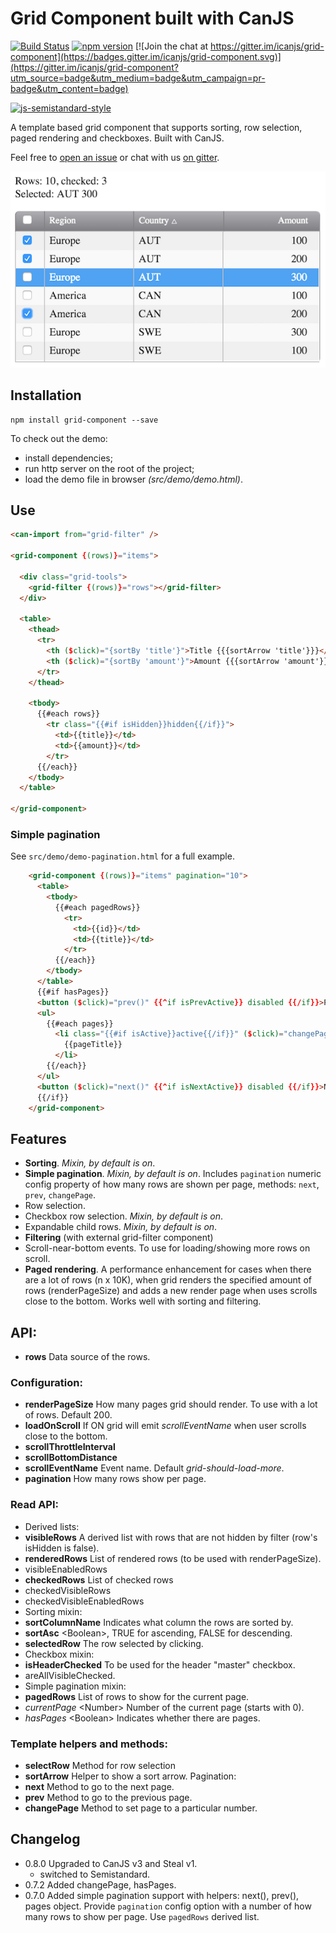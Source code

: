 # Grid Component built with CanJS

[![Build Status](https://travis-ci.org/icanjs/grid-component.svg?branch=master)](https://travis-ci.org/icanjs/grid-component)
[![npm version](https://badge.fury.io/js/grid-component.svg)](https://badge.fury.io/js/grid-component)
[![Join the chat at https://gitter.im/icanjs/grid-component](https://badges.gitter.im/icanjs/grid-component.svg)](https://gitter.im/icanjs/grid-component?utm_source=badge&utm_medium=badge&utm_campaign=pr-badge&utm_content=badge)

[![js-semistandard-style](https://cdn.rawgit.com/Flet/semistandard/master/badge.svg)](https://github.com/Flet/semistandard)


A template based grid component that supports sorting, row selection, paged rendering and checkboxes. Built with CanJS.

Feel free to [open an issue](https://github.com/icanjs/grid-component/issues) or chat with us [on gitter](https://gitter.im/icanjs/grid-component).

![Grid Demo](./assets/demo.png)

## Installation

```
npm install grid-component --save
```

To check out the demo:
- install dependencies;
- run http server on the root of the project;
- load the demo file in browser _(src/demo/demo.html)_.

## Use

```html
<can-import from="grid-filter" />

<grid-component {(rows)}="items">

  <div class="grid-tools">
    <grid-filter {(rows)}="rows"></grid-filter>
  </div>

  <table>
    <thead>
      <tr>
        <th ($click)="{sortBy 'title'}">Title {{{sortArrow 'title'}}}</th>
        <th ($click)="{sortBy 'amount'}">Amount {{{sortArrow 'amount'}}}</th>
      </tr>
    </thead>

    <tbody>
      {{#each rows}}
        <tr class="{{#if isHidden}}hidden{{/if}}">
          <td>{{title}}</td>
          <td>{{amount}}</td>
        </tr>
      {{/each}}
    </tbody>
  </table>

</grid-component>
```

### Simple pagination
See `src/demo/demo-pagination.html` for a full example.
```html
    <grid-component {(rows)}="items" pagination="10">
      <table>
        <tbody>
          {{#each pagedRows}}
            <tr>
              <td>{{id}}</td>
              <td>{{title}}</td>
            </tr>
          {{/each}}
        </tbody>
      </table>
      {{#if hasPages}}
      <button ($click)="prev()" {{^if isPrevActive}} disabled {{/if}}>Prev</button>
      <ul>
        {{#each pages}}
          <li class="{{#if isActive}}active{{/if}}" ($click)="changePage(pageNumber)">
            {{pageTitle}}
          </li>
        {{/each}}
      </ul>
      <button ($click)="next()" {{^if isNextActive}} disabled {{/if}}>Next</button>
      {{/if}}
    </grid-component>
```

## Features
- **Sorting**. *Mixin, by default is on*.
- **Simple pagination**. *Mixin, by default is on*. Includes `pagination` numeric config property of how many rows are shown per page, methods: `next`, `prev`, `changePage`.
- Row selection.
- Checkbox row selection. *Mixin, by default is on*.
- Expandable child rows. *Mixin, by default is on*.
- **Filtering** (with external grid-filter component)
- Scroll-near-bottom events. To use for loading/showing more rows on scroll.
- **Paged rendering**. A performance enhancement for cases when there are a lot of rows (n x 10K), when grid renders
the specified amount of rows (renderPageSize) and adds a new render page when uses scrolls close to the bottom.
Works well with sorting and filtering.

## API:
- **rows** Data source of the rows.

### Configuration:
- **renderPageSize** How many pages grid should render. To use with a lot of rows. Default 200.
- **loadOnScroll** If ON grid will emit _scrollEventName_ when user scrolls close to the bottom.
- **scrollThrottleInterval**
- **scrollBottomDistance**
- **scrollEventName** Event name. Default _grid-should-load-more_.
- **pagination** How many rows show per page.

### Read API:
- Derived lists:
 - **visibleRows** A derived list with rows that are not hidden by filter (row's isHidden is false).
 - **renderedRows** List of rendered rows (to be used with renderPageSize).
 - visibleEnabledRows
 - **checkedRows** List of checked rows
 - checkedVisibleRows
 - checkedVisibleEnabledRows
- Sorting mixin:
 - **sortColumnName** Indicates what column the rows are sorted by.
 - **sortAsc** &lt;Boolean&gt;, TRUE for ascending, FALSE for descending.
- **selectedRow** The row selected by clicking.
- Checkbox mixin:
 - **isHeaderChecked** To be used for the header "master" checkbox.
 - areAllVisibleChecked.
- Simple pagination mixin:
 - **pagedRows** List of rows to show for the current page.
 - *currentPage* &lt;Number&gt; Number of the current page (starts with 0).
 - *hasPages* &lt;Boolean&gt; Indicates whether there are pages.

### Template helpers and methods:
- **selectRow** Method for row selection
- **sortArrow** Helper to show a sort arrow.
Pagination:
- **next** Method to go to the next page.
- **prev** Method to go to the previous page.
- **changePage** Method to set page to a particular number.

## Changelog

- 0.8.0 Upgraded to CanJS v3 and Steal v1.
  - switched to Semistandard.
- 0.7.2 Added changePage, hasPages.
- 0.7.0 Added simple pagination support with helpers: next(), prev(), pages object. Provide `pagination` config option with a number of how many rows to show per page. Use `pagedRows` derived list.